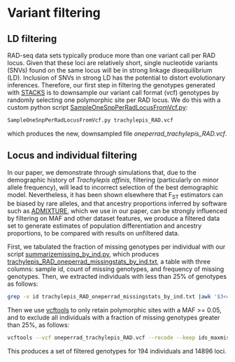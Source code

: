 # Variant filtering
## LD filtering
RAD-seq data sets typically produce more than one variant call per RAD locus. Given that these loci are relatively short, single nucleotide variants (SNVs) found on the same locus will be in strong linkage disequilibrium (LD). Inclusion of SNVs in strong LD has the potential to distort evolutionary inferences. Therefore, our first step in filtering the genotypes generated with [STACKS](https://catchenlab.life.illinois.edu/stacks/) is to downsample our variant call format (vcf) genotypes by randomly selecting one polymorphic site per RAD locus. We do this with a custom python script [SampleOneSnpPerRadLocusFromVcf.py](https://github.com/adamfreedman/TrachylepisAffinisSpeciation/blob/master/variant_filtering/scripts/SampleOneSnpPerRadLocusFromVcf.py):

```bash
SampleOneSnpPerRadLocusFromVcf.py trachylepis_RAD.vcf
```
which produces the new, downsampled file *oneperrad_trachylepis_RAD.vcf*.

## Locus and individual filtering
In our paper, we demonstrate through simulations that, due to the demographic history of *Trachylepis affinis*, filtering (particularly on minor allele frequency), will lead to incorrect selection of the best demographic model. Nevertheless, it has been shown elsewhere that F<sub>ST</sub> estimators can be biased by rare alleles, and that ancestry proportions inferred by software such as [ADMIXTURE](https://genome.cshlp.org/content/19/9/1655.full), which we use in our paper, can be strongly influenced by filtering on MAF and other dataset features, we produce a filtered data set to generate estimates of population differentiation and ancestry proportions, to be compared with results on unfiltered data. 

First, we tabulated the fraction of missing genotypes per individual with our script [summarizemissing_by_ind.py](https://github.com/adamfreedman/TrachylepisAffinisSpeciation/blob/master/variant_filtering/scripts/summarizemissing_by_ind.py), which produces [trachylepis_RAD_oneperrad_missingstats_by_ind.txt](https://github.com/adamfreedman/TrachylepisAffinisSpeciation/blob/master/variant_filtering/data/trachylepis_RAD_oneperrad_missingstats_by_ind.txt), a table with three columns: sample id, count of missing genotypes, and frequency of missing genotypes. Then, we extracted individuals with less than 25% of genotypes as follows: 
```bash
grep -v id trachylepis_RAD_oneperrad_missingstats_by_ind.txt |awk '$3<=0.25{print $0}' > ids_maxmis_25pcent_keep.txt
``` 
Then we use [vcftools](https://vcftools.github.io/examples.html) to only retain polymorphic sites with a MAF >= 0.05, and to exclude all individuals with a fraction of missing genotypes greater than 25%, as follows:
```bash
vcftools --vcf oneperrad_trachylepis_RAD.vcf --recode --keep ids_maxmis_25pcent_keep.txt --maf 0.05 --out oneperrad_trachylepis_RAD_maxmis25pcent_maf05
```
This produces a set of filtered genotypes for 194 individuals and 14896 loci.
